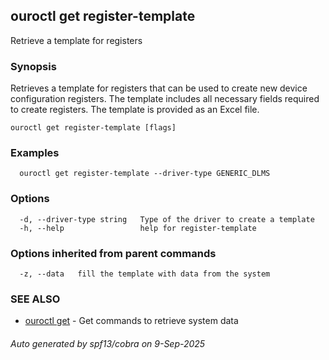 ## ouroctl get register-template

Retrieve a template for registers

### Synopsis

Retrieves a template for registers that can be used to create new device configuration registers.
The template includes all necessary fields required to create registers.
The template is provided as an Excel file.

```
ouroctl get register-template [flags]
```

### Examples

```
  ouroctl get register-template --driver-type GENERIC_DLMS
```

### Options

```
  -d, --driver-type string   Type of the driver to create a template
  -h, --help                 help for register-template
```

### Options inherited from parent commands

```
  -z, --data   fill the template with data from the system
```

### SEE ALSO

* [ouroctl get](ouroctl_get.md)	 - Get commands to retrieve system data

###### Auto generated by spf13/cobra on 9-Sep-2025
